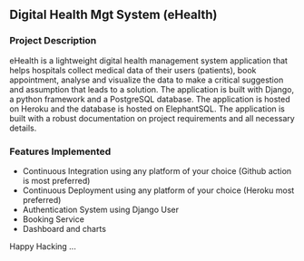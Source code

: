 ## Digital Health Mgt System (eHealth)

### Project Description

eHealth is a lightweight digital health management system application that helps hospitals collect medical data of their users (patients), book appointment, analyse and visualize the data to make a critical suggestion and assumption that leads to a solution. The application is built with Django, a python framework and a PostgreSQL database. The application is hosted on Heroku and the database is hosted on ElephantSQL. The application is built with a robust documentation on project requirements and all necessary details.

### Features Implemented

- Continuous Integration using any platform of your choice (Github action is most preferred)
- Continuous Deployment using any platform of your choice (Heroku most preferred)
- Authentication System using Django User 
- Booking Service 
- Dashboard and charts 

Happy Hacking ...
